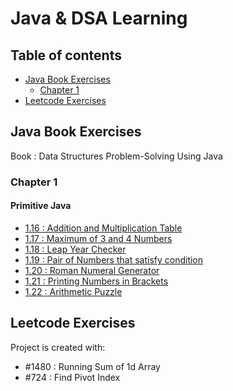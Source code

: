 # Java & DSA Learning 
## Table of contents
* [Java Book Exercises](#Java-Book-Exercises)
    * [Chapter 1](#Chapter-1)
* [Leetcode Exercises](#Leetcode-Exercises)

## Java Book Exercises
Book :  Data Structures Problem-Solving Using Java
### Chapter 1
#### Primitive Java
* [1.16 : Addition and Multiplication Table](https://github.com/silviuoprea/javaLearning/blob/98e5cd4c0f87dacba381d4a2b466558a9bad02d8/Chapter1/src/Chapter1.java#L8)
* [1.17 : Maximum of 3 and 4 Numbers](https://github.com/silviuoprea/javaLearning/blob/98e5cd4c0f87dacba381d4a2b466558a9bad02d8/Chapter1/src/Chapter1.java#L46)
* [1.18 : Leap Year Checker](https://github.com/silviuoprea/javaLearning/blob/98e5cd4c0f87dacba381d4a2b466558a9bad02d8/Chapter1/src/Chapter1.java#L79)
* [1.19 : Pair of Numbers that satisfy condition](https://github.com/silviuoprea/javaLearning/blob/98e5cd4c0f87dacba381d4a2b466558a9bad02d8/Chapter1/src/Chapter1.java#L99)
* [1.20 : Roman Numeral Generator](https://github.com/silviuoprea/javaLearning/blob/98e5cd4c0f87dacba381d4a2b466558a9bad02d8/Chapter1/src/Chapter1.java#L125)
* [1.21 : Printing Numbers in Brackets](https://github.com/silviuoprea/javaLearning/blob/98e5cd4c0f87dacba381d4a2b466558a9bad02d8/Chapter1/src/Chapter1.java#L300)
* [1.22 : Arithmetic Puzzle](https://github.com/silviuoprea/javaLearning/blob/98e5cd4c0f87dacba381d4a2b466558a9bad02d8/Chapter1/src/Chapter1.java#L328)

	
## Leetcode Exercises
Project is created with:
* #1480 : Running Sum of 1d Array
* #724 : Find Pivot Index

